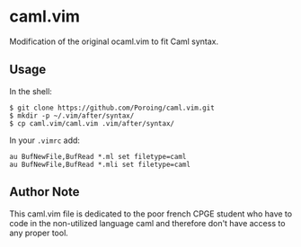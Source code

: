 # caml.vim
Modification of the original ocaml.vim to fit Caml syntax.

## Usage

In the shell:
```
$ git clone https://github.com/Poroing/caml.vim.git
$ mkdir -p ~/.vim/after/syntax/
$ cp caml.vim/caml.vim .vim/after/syntax/
```

In your `.vimrc` add:
```
au BufNewFile,BufRead *.ml set filetype=caml
au BufNewFile,BufRead *.mli set filetype=caml
```

## Author Note

This caml.vim file is dedicated to the poor french CPGE student who
have to code in the non-utilized language caml and therefore don't
have access to any proper tool.
